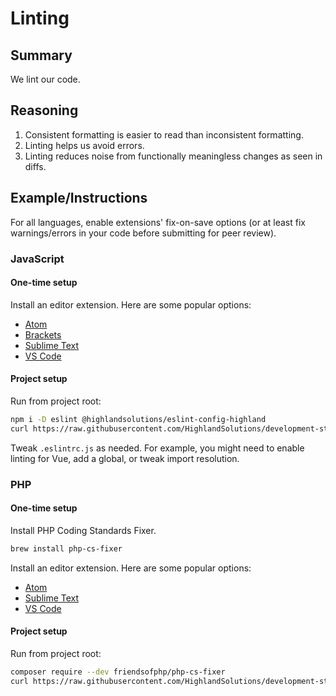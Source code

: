 # Linting
## Summary
We lint our code.


## Reasoning
1. Consistent formatting is easier to read than inconsistent formatting.
2. Linting helps us avoid errors.
3. Linting reduces noise from functionally meaningless changes as seen in diffs.


## Example/Instructions
For all languages, enable extensions' fix-on-save options (or at least fix warnings/errors in your code before submitting for peer review).

### JavaScript
#### One-time setup
Install an editor extension. Here are some popular options:

- [Atom](https://atom.io/packages/linter-eslint)
- [Brackets](https://github.com/fdecampredon/brackets-eslint)
- [Sublime Text](https://packagecontrol.io/packages/SublimeLinter-eslint)
- [VS Code](https://marketplace.visualstudio.com/items?itemName=dbaeumer.vscode-eslint)

#### Project setup
Run from project root:  

```sh
npm i -D eslint @highlandsolutions/eslint-config-highland
curl https://raw.githubusercontent.com/HighlandSolutions/development-standards/master/assets/linting/.eslintrc.js > .eslintrc.js
```

Tweak `.eslintrc.js` as needed. For example, you might need to enable linting for Vue, add a global, or tweak import resolution.

### PHP
#### One-time setup
Install PHP Coding Standards Fixer.

```sh
brew install php-cs-fixer
```

Install an editor extension. Here are some popular options:

- [Atom](https://atom.io/packages/php-cs-fixer)
- [Sublime Text](https://packagecontrol.io/packages/SublimeLinter-contrib-php-cs-fixer)
- [VS Code](https://marketplace.visualstudio.com/items?itemName=junstyle.php-cs-fixer)

#### Project setup
Run from project root:

```sh
composer require --dev friendsofphp/php-cs-fixer
curl https://raw.githubusercontent.com/HighlandSolutions/development-standards/master/assets/linting/.php-cs-fixer.php > .php-cs-fixer.php
```
